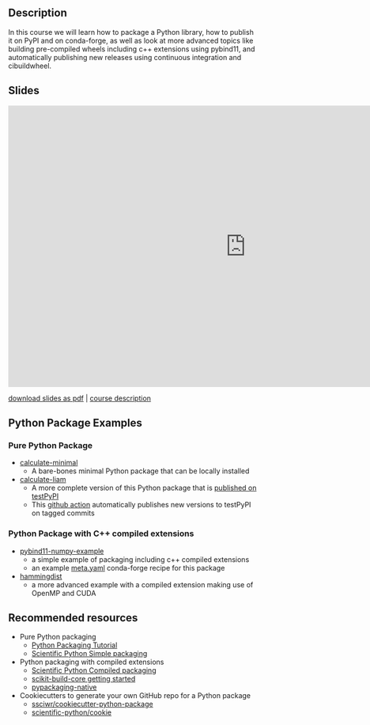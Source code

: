 ## Description

In this course we will learn how to package a Python library, how to publish it on PyPI and on conda-forge, as well as look at more advanced topics like building pre-compiled wheels including c++ extensions using pybind11, and automatically publishing new releases using continuous integration and cibuildwheel.

## Slides

<iframe src="https://docs.google.com/presentation/d/e/2PACX-1vT_Vn29jIR56s5mhC05Gasn3krbcw89fmG9TFEDn4Etmd5VhswnmdA0A8v5Z1aVqpvJtiUuvJSn7GDZ/embed?start=false&loop=false&delayms=3000" frameborder="0" width="960" height="569" allowfullscreen="true" mozallowfullscreen="true" webkitallowfullscreen="true"></iframe>

[download slides as pdf](https://github.com/ssciwr/python-packaging/raw/main/docs/slides/slides.pdf) | [course description](https://www.ssc.uni-heidelberg.de/en/compact-course-python-packaging)

## Python Package Examples

### Pure Python Package

- [calculate-minimal](https://github.com/ssciwr/python-packaging/tree/main/calculate-minimal)
  - A bare-bones minimal Python package that can be locally installed
- [calculate-liam](https://github.com/ssciwr/python-packaging/tree/main/calculate-liam)
  - A more complete version of this Python package that is [published on testPyPI](https://test.pypi.org/project/calculate-liam)
  - This [github action](https://github.com/ssciwr/python-packaging/blob/main/.github/workflows/pypi.yml) automatically publishes new versions to testPyPI on tagged commits

### Python Package with C++ compiled extensions

- [pybind11-numpy-example](https://github.com/ssciwr/pybind11-numpy-example)
  - a simple example of packaging including c++ compiled extensions
  - an example [meta.yaml](https://github.com/conda-forge/staged-recipes/pull/25040/files) conda-forge recipe for this package
- [hammingdist](https://github.com/ssciwr/hammingdist)
  - a more advanced example with a compiled extension making use of OpenMP and CUDA

## Recommended resources

- Pure Python packaging
  - [Python Packaging Tutorial](https://packaging.python.org/en/latest/tutorials/packaging-projects)
  - [Scientific Python Simple packaging](https://learn.scientific-python.org/development/guides/packaging-simple)
- Python packaging with compiled extensions
  - [Scientific Python Compiled packaging](https://learn.scientific-python.org/development/guides/packaging-compiled)
  - [scikit-build-core getting started](https://scikit-build-core.readthedocs.io/en/latest/getting_started.html)
  - [pypackaging-native](https://pypackaging-native.github.io/)
- Cookiecutters to generate your own GitHub repo for a Python package
  - [ssciwr/cookiecutter-python-package](https://github.com/ssciwr/cookiecutter-python-package)
  - [scientific-python/cookie](https://github.com/scientific-python/cookie)
